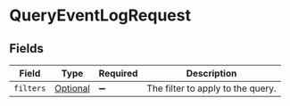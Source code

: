 # QueryEventLogRequest


## Fields

| Field                                               | Type                                                | Required                                            | Description                                         |
| --------------------------------------------------- | --------------------------------------------------- | --------------------------------------------------- | --------------------------------------------------- |
| `filters`                                           | [Optional<Filters>](../../models/shared/Filters.md) | :heavy_minus_sign:                                  | The filter to apply to the query.                   |